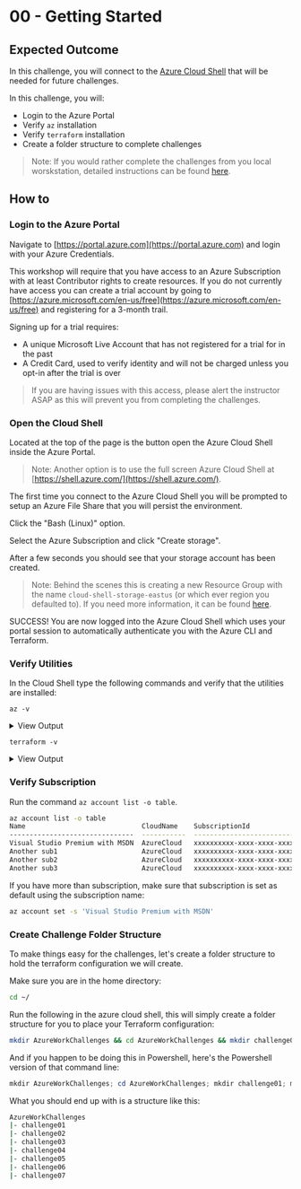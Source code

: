 # 00 - Getting Started

## Expected Outcome

In this challenge, you will connect to the [Azure Cloud Shell](https://azure.microsoft.com/en-us/features/cloud-shell/) that will be needed for future challenges.

In this challenge, you will:

- Login to the Azure Portal
- Verify `az` installation
- Verify `terraform` installation
- Create a folder structure to complete challenges

> Note: If you would rather complete the challenges from you local worskstation, detailed instructions can be found [here](local.md).
## How to

### Login to the Azure Portal

Navigate to [https://portal.azure.com](https://portal.azure.com) and login with your Azure Credentials.

This workshop will require that you have access to an Azure Subscription with at least Contributor rights to create resources. If you do not currently have access you can create a trial account by going to [https://azure.microsoft.com/en-us/free](https://azure.microsoft.com/en-us/free) and registering for a 3-month trail.

Signing up for a trial requires:

- A unique Microsoft Live Account that has not registered for a trial for in the past
- A Credit Card, used to verify identity and will not be charged unless you opt-in after the trial is over

> If you are having issues with this access, please alert the instructor ASAP as this will prevent you from completing the challenges.

### Open the Cloud Shell

Located at the top of the page is the button open the Azure Cloud Shell inside the Azure Portal.

> Note: Another option is to use the full screen Azure Cloud Shell at [https://shell.azure.com/](https://shell.azure.com/).

The first time you connect to the Azure Cloud Shell you will be prompted to setup an Azure File Share that you will persist the environment.

Click the "Bash (Linux)" option.

Select the Azure Subscription and click "Create storage".

After a few seconds you should see that your storage account has been created.

> Note: Behind the scenes this is creating a new Resource Group with the name `cloud-shell-storage-eastus` (or which ever region you defaulted to). If you need more information, it can be found [here](https://docs.microsoft.com/en-us/azure/cloud-shell/persisting-shell-storage).

SUCCESS!
You are now logged into the Azure Cloud Shell which uses your portal session to automatically authenticate you with the Azure CLI and Terraform.

### Verify Utilities

In the Cloud Shell type the following commands and verify that the utilities are installed:

`az -v`

<details><summary>View Output</summary>
<p>

```sh
$ az -v
azure-cli (2.24.0)

.
.
.

Python location '/opt/az/bin/python3'
Extensions directory '/home/tstraub/.azure/cliextensions'

Python (Linux) 3.6.1 (default, May 18 2018, 04:21:17)
[GCC 5.4.0 20160609]

Legal docs and information: aka.ms/AzureCliLegal
```
</p>
</details>

`terraform -v`

<details><summary>View Output</summary>
<p>

```sh
$ terraform -v
Terraform v0.15.4
```

</p>
</details>

### Verify Subscription

Run the command `az account list -o table`.

```sh
az account list -o table
Name                             CloudName    SubscriptionId                        State    IsDefault
-------------------------------  -----------  ------------------------------------  -------  -----------
Visual Studio Premium with MSDN  AzureCloud   xxxxxxxxxx-xxxx-xxxx-xxxx-xxxxxxxxxx  Enabled  True
Another sub1                     AzureCloud   xxxxxxxxxx-xxxx-xxxx-xxxx-xxxxxxxxxx  Enabled  False
Another sub2                     AzureCloud   xxxxxxxxxx-xxxx-xxxx-xxxx-xxxxxxxxxx  Enabled  False
Another sub3                     AzureCloud   xxxxxxxxxx-xxxx-xxxx-xxxx-xxxxxxxxxx  Enabled  False
```

If you have more than subscription, make sure that subscription is set as default using the subscription name:

```sh
az account set -s 'Visual Studio Premium with MSDN'
```

### Create Challenge Folder Structure

To make things easy for the challenges, let's create a folder structure to hold the terraform configuration we will create.

Make sure you are in the home directory:

```sh
cd ~/
```

Run the following in the azure cloud shell, this will simply create a folder structure for you to place your Terraform configuration:

```sh
mkdir AzureWorkChallenges && cd AzureWorkChallenges && mkdir challenge01 && mkdir challenge02 && mkdir challenge03 && mkdir challenge04 && mkdir challenge05 && mkdir challenge06 && mkdir challenge07
```

And if you happen to be doing this in Powershell, here's the Powershell version of that command line:
```powershell
mkdir AzureWorkChallenges; cd AzureWorkChallenges; mkdir challenge01; mkdir challenge02; mkdir challenge03; mkdir challenge04; mkdir challenge05; mkdir challenge06; mkdir challenge07
```

What you should end up with is a structure like this:

```sh
AzureWorkChallenges
|- challenge01
|- challenge02
|- challenge03
|- challenge04
|- challenge05
|- challenge06
|- challenge07
```
